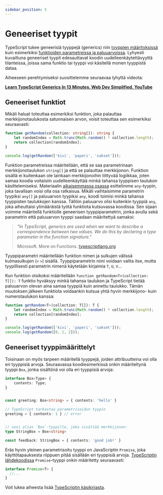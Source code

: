 ```yaml
---
sidebar_position: 5
---
```


# Geneeriset tyypit

TypeScript tukee geneerisiä tyyppejä (generics) niin [tyyppien määrityksissä](https://www.typescriptlang.org/docs/handbook/2/objects.html#generic-object-types) kuin esimerkiksi [funktioiden parametreissa ja paluuarvoissa](https://www.typescriptlang.org/docs/handbook/2/functions.html#generic-functions). Lyhyesti kuvailtuna geneeriset tyypit edesauttavat koodin uudelleenkäytettävyyttä tilanteissa, joissa sama funktio tai tyyppi voi käsitellä monen tyyppistä dataa.

Aiheeseen perehtymiseksi suosittelemme seuraavaa lyhyttä videota:

[**Learn TypeScript Generics In 13 Minutes. Web Dev Simplified. YouTube**](https://www.youtube.com/watch?v=EcCTIExsqmI)


## Geneeriset funktiot

Mikäli haluat toteuttaa esimerkiksi funktion, joka palauttaa merkkijonotaulukosta satunnaisen arvon, voisit toteuttaa sen esimerkiksi seuraavasti:

```ts
function getRandom(collection: string[]): string {
    let randomIndex = Math.trunc(Math.random() * collection.length);
    return collection[randomIndex];
}

console.log(getRandom(['kivi', 'paperi', 'sakset']));
```

Funktion parametreissa määritellään, että se saa parametrinaan merkkijonotaulukon `string[]` ja että se palauttaa merkkijonon. Funktion sisällä ei kuitenkaan ole lainkaan merkkijonoihin liittyvää logiikkaa, joten samaa koodia voitaisiin uudelleenkäyttää minkä tahansa tyyppisen taulukon käsittelemiseksi. Materiaalin [aikaisemmassa osassa](./01-tyyppijarjestelma.md) esittelimme `any`-tyypin, joka tavallaan voisi olla osa ratkaisua. Mikäli vaihtaisimme parametrin tyypiksi `any[]` ja paluuarvon tyypiksi `any`, koodi toimisi minkä tahansa tyyppisten taulukkojen kanssa. Tällöin paluuarvo olisi kuitenkin tyyppiä `any`, joka aiheuttaisi ylimääräistä työtä funktiota kutsuvassa koodissa. Sen sijaan voimme määritellä funktiolle geneerisen tyyppiparametrin, jonka avulla sekä parametrin että paluuarvon tyyppi saadaan määritettyä samaksi:

> *"In TypeScript, generics are used when we want to describe a correspondence between two values. We do this by declaring a type parameter in the function signature."*
>
> Microsoft. More on Functions. [typescriptlang.org](https://www.typescriptlang.org/docs/handbook/2/functions.html#generic-functions)

Tyyppiparametri määritellään funktion nimen ja sulkujen välissä kulmasulkujen (`<` `>`) sisällä. Tyyppiparametrin nimi voidaan valita itse, mutta tyypillisesti parametrin nimenä käytetään kirjaimia `T`, `U`, `V`...

Kun funktion otsikoksi määritellään `function getRandom<T>(collection: T[]): T` funktio hyväksyy minkä tahansa taulukon ja TypeScript tietää paluuarvon olevan aina samaa tyyppiä kuin annettu taulukko. Tämän muutoksen jälkeen funktiota voidaankin kutsua yhtä hyvin merkkijono- kuin numerotaulukon kanssa:

```ts
function getRandom<T>(collection: T[]): T {
    let randomIndex = Math.trunc(Math.random() * collection.length);
    return collection[randomIndex];
}

console.log(getRandom(['kivi', 'paperi', 'sakset']));
console.log(getRandom([0, 1, 2]));
```


## Geneeriset tyyppimäärittelyt

Toisinaan on myös tarpeen määritellä tyyppejä, joiden attribuutteina voi olla eri tyyppisiä arvoja. Seuraavassa koodiesimerkissä onkin määriteltynä tyyppi `Box`, jonka sisältönä voi olla eri tyyppisiä arvoja:

```ts
interface Box<Type> {
    contents: Type;
}


const greeting: Box<string> = { contents: 'hello' }

// TypeScript tarkastaa parametrisoidun tyypin
greeting = { contents: 1 } // error


// uusi alias `Box`-tyypille, joka sisältää merkkijonon:
type StringBox = Box<string>

const feedback: StringBox = { contents: 'good job!' }
```

Eräs hyvin yleinen parametrisoitu tyyppi on JavaScriptin `Promise`, joka käyttötapauksesta riippuen pitää sisällään eri tyyppisiä arvoja. [TypeScriptin lähdekoodissa](https://github.com/microsoft/TypeScript/blob/main/src/lib/es5.d.ts) `Promise`-tyyppi onkin määritetty seuraavasti:

```ts
interface Promise<T> {
  //...
}
```

Voit lukea aiheesta lisää [TypeScriptin käsikirjasta](https://www.typescriptlang.org/docs/handbook/2/objects.html#generic-object-types).
